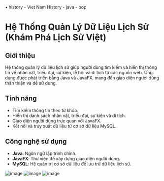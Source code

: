 • history - Viet Nam History - java - oop

# Hệ Thống Quản Lý Dữ Liệu Lịch Sử (Khám Phá Lịch Sử Việt)

## Giới thiệu
Hệ thống quản lý dữ liệu lịch sử giúp người dùng tìm kiếm và hiển thị thông tin về nhân vật, triều đại, sự kiện, lễ hội và di tích từ các nguồn web. Ứng dụng được phát triển bằng Java và JavaFX, mang đến giao diện người dùng thân thiện và dễ sử dụng.

## Tính năng
- Tìm kiếm thông tin theo từ khóa.
- Hiển thị danh sách nhân vật, triều đại, sự kiện và di tích.
- Giao diện người dùng trực quan với JavaFX.
- Kết nối và truy xuất dữ liệu từ cơ sở dữ liệu MySQL.

## Công nghệ sử dụng
- **Java**: Ngôn ngữ lập trình chính.
- **JavaFX**: Thư viện để xây dựng giao diện người dùng.
- **MySQL**: Hệ quản trị cơ sở dữ liệu để lưu trữ dữ liệu lịch sử.

![image](https://user-images.githubusercontent.com/91014420/215834202-55d63e3c-2440-4ab6-8282-5ba5bf51635f.png)
![image](https://user-images.githubusercontent.com/91014420/215834432-2911fedd-72b5-4483-9956-7cd33ed91df4.png)
![image](https://user-images.githubusercontent.com/91014420/215835958-42a34831-f1d1-4969-b3d3-caa3a4b8f35b.png)
